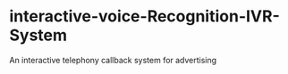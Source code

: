 # interactive-voice-Recognition-IVR-System
An interactive telephony callback system for advertising 
